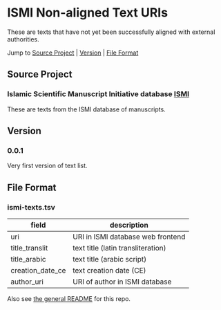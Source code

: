 # ISMI Non-aligned Text URIs
These are texts that have not yet been successfully aligned with external authorities. 

Jump to [Source Project](#source-project) | [Version](#version) | [File Format](#file-format)

## Source Project
### Islamic Scientific Manuscript Initiative database [ISMI](https://ismi.mpiwg-berlin.mpg.de)

These are texts from the ISMI database of manuscripts.

## Version

### 0.0.1

Very first version of text list.

## File Format

### ismi-texts.tsv

| field | description |
| --- | --- |
| uri | URI in ISMI database web frontend |
| title_translit | text title (latin transliteration) |
| title_arabic | text title (arabic script) |
| creation_date_ce | text creation date (CE) |
| author_uri | URI of author in ISMI database |

Also see [the general README](https://github.com/Hist-ME/URIs/blob/master/README.md) for this repo.